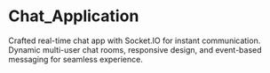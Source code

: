 # Chat_Application
Crafted real-time chat app with Socket.IO for instant communication. Dynamic multi-user chat rooms, responsive design, and event-based messaging for seamless experience.
